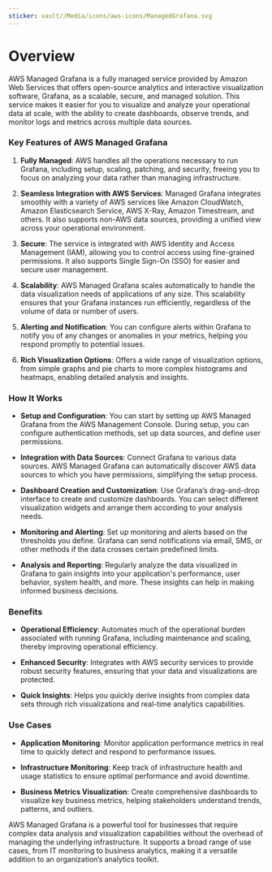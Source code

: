 ```yaml
---
sticker: vault//Media/icons/aws-icons/ManagedGrafana.svg
---
```

# Overview

AWS Managed Grafana is a fully managed service provided by Amazon Web Services that offers open-source analytics and interactive visualization software, Grafana, as a scalable, secure, and managed solution. This service makes it easier for you to visualize and analyze your operational data at scale, with the ability to create dashboards, observe trends, and monitor logs and metrics across multiple data sources.

### Key Features of AWS Managed Grafana

1. **Fully Managed**: AWS handles all the operations necessary to run Grafana, including setup, scaling, patching, and security, freeing you to focus on analyzing your data rather than managing infrastructure.
    
2. **Seamless Integration with AWS Services**: Managed Grafana integrates smoothly with a variety of AWS services like Amazon CloudWatch, Amazon Elasticsearch Service, AWS X-Ray, Amazon Timestream, and others. It also supports non-AWS data sources, providing a unified view across your operational environment.
    
3. **Secure**: The service is integrated with AWS Identity and Access Management (IAM), allowing you to control access using fine-grained permissions. It also supports Single Sign-On (SSO) for easier and secure user management.
    
4. **Scalability**: AWS Managed Grafana scales automatically to handle the data visualization needs of applications of any size. This scalability ensures that your Grafana instances run efficiently, regardless of the volume of data or number of users.
    
5. **Alerting and Notification**: You can configure alerts within Grafana to notify you of any changes or anomalies in your metrics, helping you respond promptly to potential issues.
    
6. **Rich Visualization Options**: Offers a wide range of visualization options, from simple graphs and pie charts to more complex histograms and heatmaps, enabling detailed analysis and insights.
    

### How It Works

- **Setup and Configuration**: You can start by setting up AWS Managed Grafana from the AWS Management Console. During setup, you can configure authentication methods, set up data sources, and define user permissions.
    
- **Integration with Data Sources**: Connect Grafana to various data sources. AWS Managed Grafana can automatically discover AWS data sources to which you have permissions, simplifying the setup process.
    
- **Dashboard Creation and Customization**: Use Grafana’s drag-and-drop interface to create and customize dashboards. You can select different visualization widgets and arrange them according to your analysis needs.
    
- **Monitoring and Alerting**: Set up monitoring and alerts based on the thresholds you define. Grafana can send notifications via email, SMS, or other methods if the data crosses certain predefined limits.
    
- **Analysis and Reporting**: Regularly analyze the data visualized in Grafana to gain insights into your application's performance, user behavior, system health, and more. These insights can help in making informed business decisions.
    

### Benefits

- **Operational Efficiency**: Automates much of the operational burden associated with running Grafana, including maintenance and scaling, thereby improving operational efficiency.
    
- **Enhanced Security**: Integrates with AWS security services to provide robust security features, ensuring that your data and visualizations are protected.
    
- **Quick Insights**: Helps you quickly derive insights from complex data sets through rich visualizations and real-time analytics capabilities.
    

### Use Cases

- **Application Monitoring**: Monitor application performance metrics in real time to quickly detect and respond to performance issues.
    
- **Infrastructure Monitoring**: Keep track of infrastructure health and usage statistics to ensure optimal performance and avoid downtime.
    
- **Business Metrics Visualization**: Create comprehensive dashboards to visualize key business metrics, helping stakeholders understand trends, patterns, and outliers.
    

AWS Managed Grafana is a powerful tool for businesses that require complex data analysis and visualization capabilities without the overhead of managing the underlying infrastructure. It supports a broad range of use cases, from IT monitoring to business analytics, making it a versatile addition to an organization’s analytics toolkit.